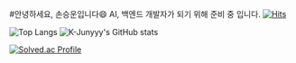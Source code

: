 #안녕하세요, 손승운입니다:smile:
AI, 백엔드 개발자가 되기 위해 준비 중 입니다. 
[![Hits](https://hits.seeyoufarm.com/api/count/incr/badge.svg?url=https%3A%2F%2Fgithub.com%2Fthstmddns&count_bg=%2379C83D&title_bg=%23555555&icon=&icon_color=%23E7E7E7&title=hits&edge_flat=false)](https://hits.seeyoufarm.com)

![Top Langs](https://github-readme-stats.vercel.app/api/top-langs/?username=thstmddns&layout=onedark&theme=onedark)
![K-Junyyy's GitHub stats](https://github-readme-stats.vercel.app/api?username=thstmddns&show_icons=true&theme=onedark)

[![Solved.ac Profile](http://mazassumnida.wtf/api/v2/generate_badge?boj=thstmddns)](https://solved.ac/thstmddns/)
